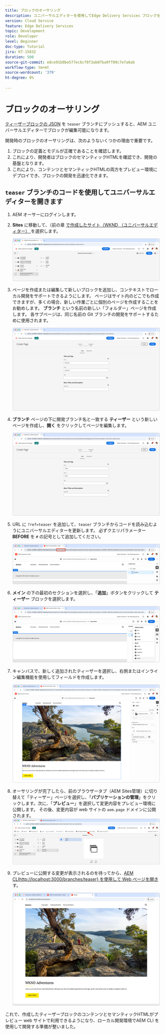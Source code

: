 ```yaml
---
title: ブロックのオーサリング
description: ユニバーサルエディターを使用してEdge Delivery Services ブロックを作成します。
version: Cloud Service
feature: Edge Delivery Services
topic: Development
role: Developer
level: Beginner
doc-type: Tutorial
jira: KT-15832
duration: 500
source-git-commit: e8ce91b0be577ec6cf8f3ab07ba9ff09c7e7a6ab
workflow-type: tm+mt
source-wordcount: '379'
ht-degree: 0%

---
```



# ブロックのオーサリング

[ ティーザーブロックの JSON](./5-new-block.md) を `teaser` ブランチにプッシュすると、AEM ユニバーサルエディターでブロックが編集可能になります。

開発時のブロックのオーサリングは、次のようないくつかの理由で重要です。

1. ブロックの定義とモデルが正確であることを確認します。
1. これにより、開発者はブロックのセマンティックHTMLを確認でき、開発の基盤となります。
1. これにより、コンテンツとセマンティックHTMLの両方をプレビュー環境にデプロイでき、ブロックの開発を迅速化できます。

## `teaser` ブランチのコードを使用してユニバーサルエディターを開きます

1. AEM オーサーにログインします。
2. **Sites** に移動して、（前の章 [ で作成したサイト（WKND （ユニバーサルエディター） ](./2-new-aem-site.md) を選択します。

   ![AEM Sites](./assets/6-author-block/open-new-site.png)

3. ページを作成または編集して新しいブロックを追加し、コンテキストでローカル開発をサポートできるようにします。 ページはサイト内のどこでも作成できますが、多くの場合、新しい作業ごとに個別のページを作成することをお勧めします。 **ブランチ** という名前の新しい「フォルダー」ページを作成します。 各サブページは、同じ名前の Git ブランチの開発をサポートするために使用されます。

   ![AEM Sites - ブランチを作成ページ ](./assets/6-author-block/branches-page-3.png)

4. **ブランチ** ページの下に開発ブランチ名と一致する **ティーザー** という新しいページを作成し、**開く** をクリックしてページを編集します。

   ![AEM Sites - ティーザーページを作成 ](./assets/6-author-block/teaser-page-3.png)

5. URL に `?ref=teaser` を追加して、`teaser` ブランチからコードを読み込むようにユニバーサルエディターを更新します。 必ずクエリパラメーター **BEFORE** を `#` の記号として追加してください。

   ![ ユニバーサルエディター – ティーザーブランチを選択 ](./assets/6-author-block/select-branch.png)

6. **メイン** の下の最初のセクションを選択し、「**追加**」ボタンをクリックして **ティーザー** ブロックを選択します。

   ![ ユニバーサルエディター – ブロックを追加 ](./assets/6-author-block/add-teaser-2.png)

7. キャンバスで、新しく追加されたティーザーを選択し、右側またはインライン編集機能を使用してフィールドを作成します。

   ![ ユニバーサルエディター – 作成者ブロック ](./assets/6-author-block/author-block.png)

8. オーサリングが完了したら、前のブラウザータブ（AEM Sites管理）に切り替えて「ティーザー」ページを選択し、「**パブリケーションの管理**」をクリックします。次に、「**プレビュー**」を選択して変更内容をプレビュー環境に公開します。 その後、変更内容が web サイトの `aem.page` ドメインに公開されます。
   ![AEM Sites - Publishまたはプレビュー ](./assets/6-author-block/publish-to-preview.png)

9. プレビューに公開する変更が表示されるのを待ってから、[AEM CLI](./3-local-development-environment.md#install-the-aem-cli)[http://localhost:3000/branches/teaser} を使用して Web ページを開き ](http://localhost:3000/branches/teaser) す。

   ![ ローカルサイト – 更新 ](./assets/6-author-block/preview.png)

これで、作成したティーザーブロックのコンテンツとセマンティックHTMLがプレビュー web サイトで利用できるようになり、ローカル開発環境でAEM CLI を使用して開発する準備が整いました。
